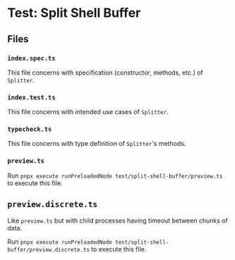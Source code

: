 # Test: Split Shell Buffer

## Files

### `index.spec.ts`

This file concerns with specification (constructor, methods, etc.) of `Splitter`.

### `index.test.ts`

This file concerns with intended use cases of `Splitter`.

### `typecheck.ts`

This file concerns with type definition of `Splitter`'s methods.

### `preview.ts`

Run `pnpx execute runPreloadedNode test/split-shell-buffer/preview.ts` to execute this file.

## `preview.discrete.ts`

Like `preview.ts` but with child processes having timeout between chunks of data.

Run `pnpx execute runPreloadedNode test/split-shell-buffer/preview.discrete.ts` to execute this file.
